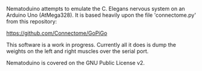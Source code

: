 Nematoduino attempts to emulate the C. Elegans nervous system
on an Arduino Uno (AtMega328). It is based heavily upon the file
'connectome.py' from this repository:

https://github.com/Connectome/GoPiGo

This software is a work in progress. Currently all it does is dump
the weights on the left and right muscles over the serial port.

Nematoduino is covered on the GNU Public License v2.
